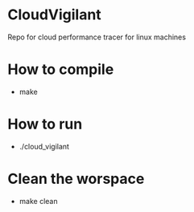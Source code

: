 # CloudVigilant
Repo for cloud performance tracer for linux machines

# How to compile
* make

# How to run
* ./cloud_vigilant

# Clean the worspace
* make clean
